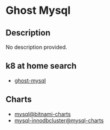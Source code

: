 # Ghost Mysql

## Description

No description provided.

## k8 at home search

- [ghost-mysql](https://nanne.dev/k8s-at-home-search/#/ghost-mysql)

## Charts

- [mysql@bitnami-charts](https://charts.bitnami.com/bitnami/)
- [mysql-innodbcluster@mysql-charts](https://mysql.github.io/mysql-operator/)
